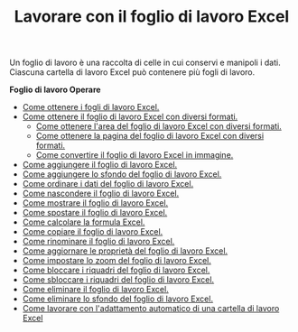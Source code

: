 ﻿---
title: Lavorare con il foglio di lavoro Excel
second_title: Aspose.Cells Cloud Documen
linktitle: Foglio di lavoro
type: docs
url: /it/worksheets/
aliases: [/working-with-worksheets/]
keywords: Working with worksheet on an Excel workbook
description: Aspose.Cells Cloud REST API supporta l'utilizzo del foglio di lavoro su una cartella di lavoro Excel. L'SDK supporta tipi di linguaggi di sviluppo. Includono Android, C#, Go, Java, NodeJS, Perl, PHP, Python, Ruby e swift
weight: 100
---
Un foglio di lavoro è una raccolta di celle in cui conservi e manipoli i dati. Ciascuna cartella di lavoro Excel può contenere più fogli di lavoro.

**Foglio di lavoro Operare**

- [Come ottenere i fogli di lavoro Excel.](/cells/it/worksheets/get-all/)
- [Come ottenere il foglio di lavoro Excel con diversi formati.](/cells/it/worksheets/get/) 
    - [Come ottenere l'area del foglio di lavoro Excel con diversi formati.](/cells/it/worksheets/area-to-different-formats/)
    - [Come ottenere la pagina del foglio di lavoro Excel con diversi formati.](/cells/it/get-worksheet-for-page-index/) 
    - [Come convertire il foglio di lavoro Excel in immagine.](/cells/it/worksheets/to-image/)
- [Come aggiungere il foglio di lavoro Excel.](/cells/it/worksheets/add/)
- [Come aggiungere lo sfondo del foglio di lavoro Excel.](/cells/it/worksheets/background/add/) 
- [Come ordinare i dati del foglio di lavoro Excel.](/cells/it/worksheets/sort-data/) 
- [Come nascondere il foglio di lavoro Excel.](/cells/it/worksheets/hide/)
- [Come mostrare il foglio di lavoro Excel.](/cells/it/worksheets/unhide/)
- [Come spostare il foglio di lavoro Excel.](/cells/it/worksheets/move/)
- [Come calcolare la formula Excel.](/cells/it/worksheets/calculate-formula/)
- [Come copiare il foglio di lavoro Excel.](/cells/it/worksheets/copy/)
- [Come rinominare il foglio di lavoro Excel.](/cells/it/worksheets/rename/)
- [Come aggiornare le proprietà del foglio di lavoro Excel.](/cells/it/worksheets/update-properties/)
- [Come impostare lo zoom del foglio di lavoro Excel.](/cells/it/worksheets/zoom/)
- [Come bloccare i riquadri del foglio di lavoro Excel.](/cells/it/worksheets/freeze-panes/)
- [Come sbloccare i riquadri del foglio di lavoro Excel.](/cells/it/worksheets/unfreeze-panes/)
- [Come eliminare il foglio di lavoro Excel.](/cells/it/worksheets/delete/)
- [Come eliminare lo sfondo del foglio di lavoro Excel.](/cells/it/worksheets/background/delete/)
- [ Come lavorare con l'adattamento automatico di una cartella di lavoro Excel](/cells/it/worksheets/autofit/)
